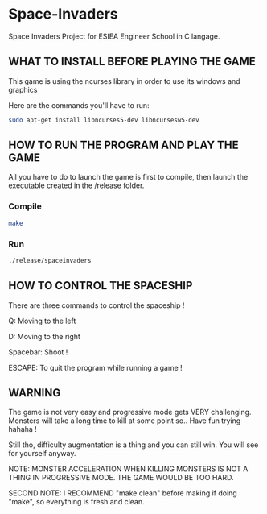 # Space-Invaders
Space Invaders Project for ESIEA Engineer School in C langage.


## WHAT TO INSTALL BEFORE PLAYING THE GAME
This game is using the ncurses library in order to use its windows and graphics

Here are the commands you'll have to run:
```bash
sudo apt-get install libncurses5-dev libncursesw5-dev
```


## HOW TO RUN THE PROGRAM AND PLAY THE GAME

All you have to do to launch the game is first to compile, then launch the executable created in the /release folder.

### Compile 
```bash
make
```

### Run
```bash
./release/spaceinvaders
```

## HOW TO CONTROL THE SPACESHIP

There are three commands to control the spaceship !

Q: Moving to the left

D: Moving to the right

Spacebar: Shoot !

ESCAPE: To quit the program while running a game !

## WARNING

The game is not very easy and progressive mode gets VERY challenging. Monsters will take a long time to kill at some point so.. Have fun trying hahaha !

Still tho, difficulty augmentation is a thing and you can still win. You will see for yourself anyway.

NOTE: MONSTER ACCELERATION WHEN KILLING MONSTERS IS NOT A THING IN PROGRESSIVE MODE. THE GAME WOULD BE TOO HARD.

SECOND NOTE: I RECOMMEND "make clean" before making if doing "make", so everything is fresh and clean.